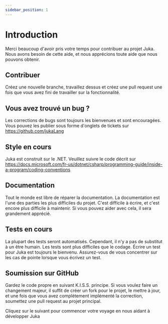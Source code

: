 ```yaml
---
sidebar_position: 1
---
```


# Introduction

Merci beaucoup d'avoir pris votre temps pour contribuer au projet Juka. Nous avons besoin de cette aide, et nous apprécions toute aide que nous pouvons obtenir.


## Contribuer
Créez une nouvelle branche, travaillez dessus et créez une pull request une fois que vous avez fini de travailler sur la fonctionnalité.


## Vous avez trouvé un bug ?
Les corrections de bugs sont toujours les bienvenues et sont encouragées. Vous pouvez les publier sous forme d'onglets de tickets sur https://github.com/jukaLang


## Style en cours
Juka est construit sur le .NET. Veuillez suivre le code décrit sur https://docs.microsoft.com/fr-us/dotnet/csharp/programming-guide/inside-a-program/coding-conventions


## Documentation
Tout le monde est libre de réparer la documentation. La documentation est l'une des parties les plus difficiles du projet. C'est difficile à écrire, et c'est encore plus difficile à maintenir. Si vous pouvez aider avec cela, il sera grandement apprécié.

## Tests en cours
La plupart des tests seront automatisés. Cependant, il n'y a pas de substitut à un être humain. Les tests sont plus difficiles que le codage. Écrire un test pour Juka est toujours le bienvenu. Assurez-vous de vous concentrer sur les cas de pointe lorsque vous écrivez un test.

## Soumission sur GitHub
Gardez le code propre en suivant K.I.S.S. principe. Si vous voulez faire un changement majeur, il suffit de créer un fork pour le projet, le mettre à jour, et une fois que vous avez complètement implémenté la correction, soumettez une pull request au projet principal.


Cliquez sur le suivant pour commencer votre voyage en nous aidant à développer Juka